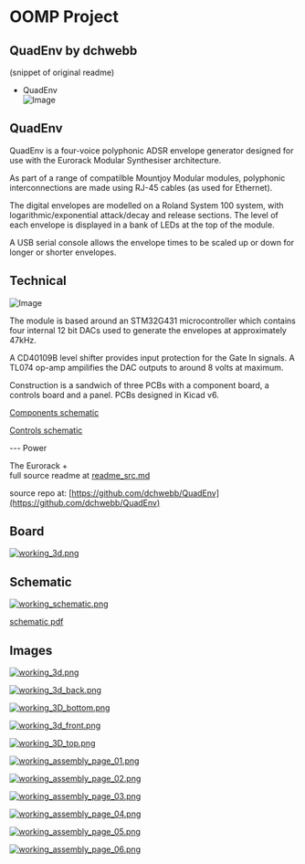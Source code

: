 # OOMP Project  
## QuadEnv  by dchwebb  
  
(snippet of original readme)  
  
- QuadEnv  
![Image](https://raw.githubusercontent.com/dchwebb/QuadEnv/master/Graphics/quadenv.jpg "icon")  
  
QuadEnv  
--------  
  
QuadEnv is a four-voice polyphonic ADSR envelope generator designed for use with the Eurorack Modular Synthesiser architecture.  
  
As part of a range of compatilble Mountjoy Modular modules, polyphonic interconnections are made using RJ-45 cables (as used for Ethernet).  
  
The digital envelopes are modelled on a Roland System 100 system, with logarithmic/exponential attack/decay and release sections. The level of each envelope is displayed in a bank of LEDs at the top of the module.  
  
A USB serial console allows the envelope times to be scaled up or down for longer or shorter envelopes.  
  
Technical  
---------  
  
![Image](https://raw.githubusercontent.com/dchwebb/QuadEnv/master/Graphics/quadenv_components.jpg "icon")  
  
The module is based around an STM32G431 microcontroller which contains four internal 12 bit DACs used to generate the envelopes at approximately 47kHz.  
  
A CD40109B level shifter provides input protection for the Gate In signals. A TL074 op-amp ampilifies the DAC outputs to around 8 volts at maximum.  
  
Construction is a sandwich of three PCBs with a component board, a controls board and a panel. PCBs designed in Kicad v6.  
  
[Components schematic](https://raw.githubusercontent.com/dchwebb/QuadEnv/master/Component_Schematic.pdf)  
  
[Controls schematic](https://raw.githubusercontent.com/dchwebb/QuadEnv/master/Control_Schematic.pdf)  
  
--- Power  
  
The Eurorack +  
  full source readme at [readme_src.md](readme_src.md)  
  
source repo at: [https://github.com/dchwebb/QuadEnv](https://github.com/dchwebb/QuadEnv)  
## Board  
  
[![working_3d.png](working_3d_600.png)](working_3d.png)  
## Schematic  
  
[![working_schematic.png](working_schematic_600.png)](working_schematic.png)  
  
[schematic pdf](working_schematic.pdf)  
## Images  
  
[![working_3d.png](working_3d_140.png)](working_3d.png)  
  
[![working_3d_back.png](working_3d_back_140.png)](working_3d_back.png)  
  
[![working_3D_bottom.png](working_3D_bottom_140.png)](working_3D_bottom.png)  
  
[![working_3d_front.png](working_3d_front_140.png)](working_3d_front.png)  
  
[![working_3D_top.png](working_3D_top_140.png)](working_3D_top.png)  
  
[![working_assembly_page_01.png](working_assembly_page_01_140.png)](working_assembly_page_01.png)  
  
[![working_assembly_page_02.png](working_assembly_page_02_140.png)](working_assembly_page_02.png)  
  
[![working_assembly_page_03.png](working_assembly_page_03_140.png)](working_assembly_page_03.png)  
  
[![working_assembly_page_04.png](working_assembly_page_04_140.png)](working_assembly_page_04.png)  
  
[![working_assembly_page_05.png](working_assembly_page_05_140.png)](working_assembly_page_05.png)  
  
[![working_assembly_page_06.png](working_assembly_page_06_140.png)](working_assembly_page_06.png)  
